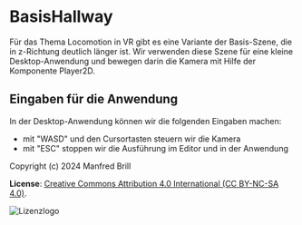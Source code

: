 # BasisHallway

Für das Thema Locomotion in VR gibt es eine Variante der Basis-Szene, die
in z-Richtung deutlich länger ist. Wir verwenden diese Szene für eine kleine
Desktop-Anwendung und bewegen darin die Kamera mit Hilfe der Komponente Player2D.


## Eingaben für die Anwendung
In der Desktop-Anwendung können wir die folgenden Eingaben machen:

- mit "WASD" und den Cursortasten steuern wir die Kamera
- mit "ESC" stoppen wir die Ausführung im Editor und in der Anwendung


Copyright (c) 2024 Manfred Brill

**License**: [Creative Commons Attribution 4.0 International (CC BY-NC-SA 4.0)](https://creativecommons.org/licenses/by-nc-sa/4.0/).  

![Lizenzlogo](https://licensebuttons.net/l/by-nc-sa/3.0/de/88x31.png)
